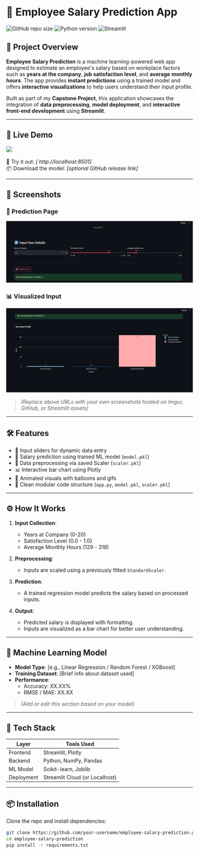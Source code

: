 # 💼 Employee Salary Prediction App

![GitHub repo size](https://img.shields.io/github/repo-size/your-username/employee-salary-prediction)
![Python version](https://img.shields.io/badge/python-3.8%2B-blue)
![Streamlit](https://img.shields.io/badge/streamlit-powered-red?logo=streamlit)

## 🧠 Project Overview

**Employee Salary Prediction** is a machine learning-powered web app designed to estimate an employee's salary based on workplace factors such as **years at the company**, **job satisfaction level**, and **average monthly hours**. The app provides **instant predictions** using a trained model and offers **interactive visualizations** to help users understand their input profile.

Built as part of my **Capstone Project**, this application showcases the integration of **data preprocessing**, **model deployment**, and **interactive front-end development** using **Streamlit**.

---

## 🚀 Live Demo

<img src="https://media.giphy.com/media/bolghismAzrpisoqut/giphy.gif" width="700"/>

🎯 Try it out: _[ http://localhost:8501]_  
📦 Download the model: _[optional GitHub release link]_

---

## 📸 Screenshots

### 🎯 Prediction Page
![Prediction UI](https://github.com/ShafinMz08/Employee-Salary-Prediction/blob/main/images/Prediction.png)

### 📊 Visualized Input
![Bar Chart](https://github.com/ShafinMz08/Employee-Salary-Prediction/blob/main/images/Graph.png)

> _(Replace above URLs with your own screenshots hosted on Imgur, GitHub, or Streamlit assets)_

---

## 🛠 Features

- 🔢 Input sliders for dynamic data entry
- 🧠 Salary prediction using trained ML model (`model.pkl`)
- 📏 Data preprocessing via saved Scaler (`scaler.pkl`)
- 📊 Interactive bar chart using Plotly
- 🎈 Animated visuals with balloons and gifs
- 🔐 Clean modular code structure (`app.py`, `model.pkl`, `scaler.pkl`)

---

## ⚙️ How It Works

1. **Input Collection**:
   - Years at Company (0-20)
   - Satisfaction Level (0.0 - 1.0)
   - Average Monthly Hours (129 - 318)

2. **Preprocessing**:
   - Inputs are scaled using a previously fitted `StandardScaler`.

3. **Prediction**:
   - A trained regression model predicts the salary based on processed inputs.

4. **Output**:
   - Predicted salary is displayed with formatting.
   - Inputs are visualized as a bar chart for better user understanding.

---

## 🧪 Machine Learning Model

- **Model Type**: [e.g., Linear Regression / Random Forest / XGBoost]
- **Training Dataset**: [Brief info about dataset used]
- **Performance**:
  - Accuracy: XX.XX%
  - RMSE / MAE: XX.XX

> *(Add or edit this section based on your model)*

---

## 🧰 Tech Stack

| Layer       | Tools Used                         |
|-------------|------------------------------------|
| Frontend    | Streamlit, Plotly                  |
| Backend     | Python, NumPy, Pandas              |
| ML Model    | Scikit-learn, Joblib               |
| Deployment  | Streamlit Cloud (or Localhost)     |

---

## 📦 Installation

Clone the repo and install dependencies:

```bash
git clone https://github.com/your-username/employee-salary-prediction.git
cd employee-salary-prediction
pip install -r requirements.txt
